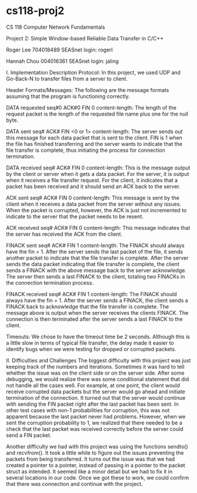 # cs118-proj2














CS 118 Computer Network Fundamentals

Project 2: Simple Window-based Reliable Data Transfer in C/C++



Roger Lee 704018489
SEASnet login: rogerl

Hannah Chou 004016361
SEASnet login: jaling














I.	Implementation Description
Protocol:
In this project, we used UDP and Go-Back-N to transfer files from a server to client. 

Header Formats/Messages:
The following are the message formats assuming that the program is functioning correctly.

DATA requested seq#0 ACK#0 FIN 0 content-length: <length>
	The length of the request packet is the length of the requested file name plus one for the null byte.

DATA sent seq#<seq> ACK#<ack> FIN <0 or 1> content-length: <length>
The server sends out this message for each data packet that is sent to the client. FIN is 1 when the file has finished transferring and the server wants to indicate that the file transfer is complete, thus initiating the process for connection termination.

DATA received seq#<seq> ACK#<ack> FIN 0 content-length: <length>
	This is the message output by the client or server when it gets a data packet. For the server, it is output when it receives a file transfer request. For the client, it indicates that a packet has been received and it should send an ACK back to the server.
	
ACK sent seq#<seq> ACK#<ack> FIN 0 content-length: <length>
	This message is sent by the client when it receives a data packet from the server without any issues. When the packet is corrupted, however, the ACK is just not incremented to indicate to the server that the packet needs to be resent.

ACK received seq#<seq> ACK#<ack> FIN 0 content-length: <length>
	This message indicates that the server has received the ACK from the client.

FINACK sent seq#<seq> ACK#<ack> FIN 1 content-length: <length>
	The FINACK should always have the fin = 1. After the server sends the last packet of the file, it sends another packet to indicate that the file transfer is complete. After the server sends the data packet indicating that file transfer is complete, the client sends a FINACK with the above message back to the server acknowledge. The server then sends a last FINACK to the client, totaling two FINACKs in the connection termination process.

FINACK received seq#<seq> ACK#<ack> FIN 1 content-length: <length>
	The FINACK should always have the fin = 1. After the server sends a FINACK, the client sends a FINACK back to acknowledge that the file transfer is complete. The message above is output when the server receives the clients FINACK. The connection is then terminated after the server sends a last FINACK to the client.

Timeouts:
We chose to have the timeout time be 2 seconds. Although this is a little slow in terms of typical file transfer, the delay made it easier to identify bugs when we were testing for dropped or corrupted packets.


II.	Difficulties and Challenges
The biggest difficulty with this project was just keeping track of the numbers and iterations. Sometimes it was hard to tell whether the issue was on the client side or on the server side. After some debugging, we would realize there was some conditional statement that did not handle all the cases well. For example, at one point, the client would receive corrupted data packets but the server would go ahead and initiate termination of the connection. It turned out that the server would continue with sending the FIN packet right after the last packet has been sent. In other test cases with non-1 probabilities for corruption, this was not apparent because the last packet never had problems. However, when we sent the corruption probability to 1, we realized that there needed to be a check that the last packet was received correctly before the server could send a FIN packet.

Another difficulty we had with this project was using the functions sendto() and recvfrom(). It took a little while to figure out the issues preventing the packets from being transferred. It turns out the issue was that we had created a pointer to a pointer, instead of passing in a pointer to the packet struct as intended. It seemed like a minor detail but we had to fix it in several locations in our code. Once we got these to work, we could confirm that there was connection and continue with the project.

